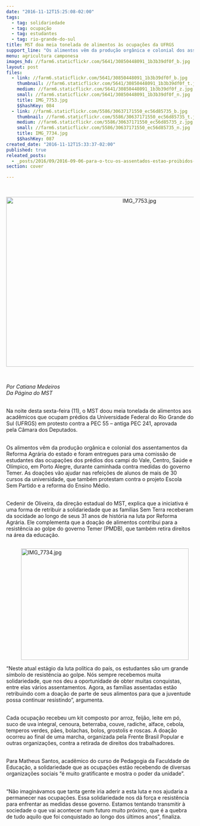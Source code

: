 ```yaml
---
date: "2016-11-12T15:25:08-02:00"
tags:
  - tag: solidariedade
  - tag: ocupação
  - tag: estudantes
  - tag: rio-grande-do-sul
title: MST doa meia tonelada de alimentos às ocupações da UFRGS
support_line: "Os alimentos vêm da produção orgânica e colonial dos assentamentos da Reforma Agrária do estado e foram entregues para uma comissão de estudantes "
menu: agricultura camponesa
images_hd: //farm6.staticflickr.com/5641/30850448091_1b3b39df0f_b.jpg
layout: post
files:
  - link: //farm6.staticflickr.com/5641/30850448091_1b3b39df0f_b.jpg
    thumbnail: //farm6.staticflickr.com/5641/30850448091_1b3b39df0f_t.jpg
    medium: //farm6.staticflickr.com/5641/30850448091_1b3b39df0f_z.jpg
    small: //farm6.staticflickr.com/5641/30850448091_1b3b39df0f_n.jpg
    title: IMG_7753.jpg
    $$hashKey: 084
  - link: //farm6.staticflickr.com/5586/30637171550_ec56d85735_b.jpg
    thumbnail: //farm6.staticflickr.com/5586/30637171550_ec56d85735_t.jpg
    medium: //farm6.staticflickr.com/5586/30637171550_ec56d85735_z.jpg
    small: //farm6.staticflickr.com/5586/30637171550_ec56d85735_n.jpg
    title: IMG_7734.jpg
    $$hashKey: 087
created_date: "2016-11-12T15:33:37-02:00"
published: true
releated_posts:
  - _posts/2016/09/2016-09-06-para-o-tcu-os-assentados-estao-proibidos-de-melhorar-de-vida-diz-mst.md
section: cover

---
```

<p>&nbsp;</p>

<p style="text-align:center"><img alt="IMG_7753.jpg" height="457" src="//farm6.staticflickr.com/5641/30850448091_1b3b39df0f_b.jpg" width="700" /></p>

<p>&nbsp;</p>

<p><em>Por Catiana Medeiros&nbsp;<br />
Da P&aacute;gina do MST&nbsp;</em></p>

<p><br />
Na noite desta sexta-feira (11), o MST doou meia tonelada de alimentos aos acad&ecirc;micos que ocupam pr&eacute;dios da Universidade Federal do Rio Grande do Sul (UFRGS) em protesto contra a PEC 55 &ndash; antiga PEC 241, aprovada pela&nbsp;C&acirc;mara dos Deputados.</p>

<p><br />
Os alimentos v&ecirc;m da produ&ccedil;&atilde;o org&acirc;nica e colonial dos assentamentos da Reforma Agr&aacute;ria do estado e foram entregues para uma comiss&atilde;o de estudantes das ocupa&ccedil;&otilde;es dos pr&eacute;dios dos campi do Vale, Centro, Sa&uacute;de e Ol&iacute;mpico, em Porto Alegre, durante caminhada contra medidas do governo Temer. As doa&ccedil;&otilde;es v&atilde;o ajudar nas refei&ccedil;&otilde;es de alunos de mais de 30 cursos da universidade, que tamb&eacute;m protestam contra o projeto Escola Sem Partido e a reforma do Ensino M&eacute;dio.</p>

<p><br />
Cedenir de Oliveira, da dire&ccedil;&atilde;o estadual do MST, explica que a iniciativa &eacute; uma forma de retribuir&nbsp;a solidariedade que as fam&iacute;lias Sem Terra receberam da socidade ao longo de seus 31 anos de hist&oacute;ria na luta por Reforma Agr&aacute;ria. Ele complementa que a doa&ccedil;&atilde;o de alimentos contribui para a resist&ecirc;ncia ao golpe do governo Temer (PMDB), que tamb&eacute;m retira direitos na &aacute;rea da educa&ccedil;&atilde;o.</p>

<figure class="image" style="float:left"><img alt="IMG_7734.jpg" height="300" src="//farm6.staticflickr.com/5586/30637171550_ec56d85735_b.jpg" width="450" />
<figcaption></figcaption>
</figure>

<p><br />
&ldquo;Neste atual est&aacute;gio da luta pol&iacute;tica do pa&iacute;s, os estudantes s&atilde;o um grande s&iacute;mbolo de resist&ecirc;ncia ao golpe. N&oacute;s sempre recebemos muita solidariedade, que nos deu a oportunidade de obter muitas conquistas, entre elas v&aacute;rios assentamentos. Agora, as fam&iacute;lias assentadas est&atilde;o retribuindo com a doa&ccedil;&atilde;o de parte de seus alimentos para que a juventude possa continuar resistindo&rdquo;, argumenta.</p>

<p><br />
Cada ocupa&ccedil;&atilde;o recebeu um kit composto por arroz, feij&atilde;o, leite em p&oacute;, suco de uva integral, cenoura, beterraba, couve, radiche, alface, cebola, temperos verdes, p&atilde;es, bolachas, bolos, grostolis e roscas. A doa&ccedil;&atilde;o ocorreu ao final de uma marcha, organizada pela Frente Brasil Popular e outras organiza&ccedil;&otilde;es, contra a retirada de direitos dos trabalhadores.</p>

<p><br />
Para Matheus Santos, acad&ecirc;mico do curso de Pedagogia da Faculdade de Educa&ccedil;&atilde;o, a solidariedade que as ocupa&ccedil;&otilde;es est&atilde;o recebendo de diversas organiza&ccedil;&otilde;es sociais &ldquo;&eacute; muito gratificante e mostra o poder da unidade&rdquo;.</p>

<p><br />
&ldquo;N&atilde;o imagin&aacute;vamos que tanta gente iria aderir a esta luta e nos ajudaria a permanecer nas ocupa&ccedil;&otilde;es. Essa solidariedade nos d&aacute; for&ccedil;a e resist&ecirc;ncia para enfrentar as medidas desse governo. Estamos tentando transmitir &agrave; sociedade o que vai acontecer num futuro muito pr&oacute;ximo, que &eacute; a quebra de tudo aquilo que foi conquistado ao longo dos &uacute;ltimos anos&rdquo;, finaliza.</p>
